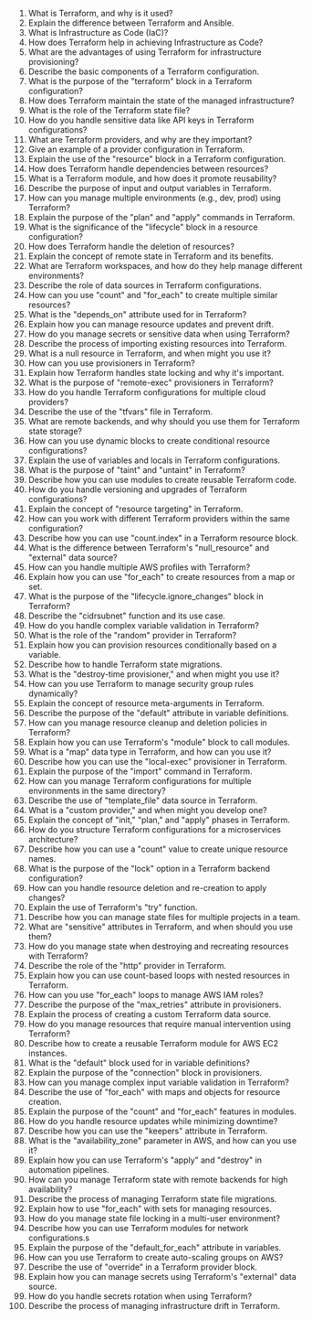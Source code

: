 1. What is Terraform, and why is it used?
1. Explain the difference between Terraform and Ansible.
1. What is Infrastructure as Code (IaC)?
1. How does Terraform help in achieving Infrastructure as Code?
1. What are the advantages of using Terraform for infrastructure provisioning?
1. Describe the basic components of a Terraform configuration.
1. What is the purpose of the "terraform" block in a Terraform configuration?
1. How does Terraform maintain the state of the managed infrastructure?
1. What is the role of the Terraform state file?
1. How do you handle sensitive data like API keys in Terraform configurations?
1. What are Terraform providers, and why are they important?
1. Give an example of a provider configuration in Terraform.
1. Explain the use of the "resource" block in a Terraform configuration.
1. How does Terraform handle dependencies between resources?
1. What is a Terraform module, and how does it promote reusability?
1. Describe the purpose of input and output variables in Terraform.
1. How can you manage multiple environments (e.g., dev, prod) using Terraform?
1. Explain the purpose of the "plan" and "apply" commands in Terraform.
1. What is the significance of the "lifecycle" block in a resource configuration?
1. How does Terraform handle the deletion of resources?
1. Explain the concept of remote state in Terraform and its benefits.
1. What are Terraform workspaces, and how do they help manage different environments?
1. Describe the role of data sources in Terraform configurations.
1. How can you use "count" and "for\_each" to create multiple similar resources?
1. What is the "depends\_on" attribute used for in Terraform?
1. Explain how you can manage resource updates and prevent drift.
1. How do you manage secrets or sensitive data when using Terraform?
1. Describe the process of importing existing resources into Terraform.
1. What is a null resource in Terraform, and when might you use it?
1. How can you use provisioners in Terraform?
1. Explain how Terraform handles state locking and why it's important.
1. What is the purpose of "remote-exec" provisioners in Terraform?
1. How do you handle Terraform configurations for multiple cloud providers?
1. Describe the use of the "tfvars" file in Terraform.
1. What are remote backends, and why should you use them for Terraform state storage?
1. How can you use dynamic blocks to create conditional resource configurations?
1. Explain the use of variables and locals in Terraform configurations.
1. What is the purpose of "taint" and "untaint" in Terraform?
1. Describe how you can use modules to create reusable Terraform code.
1. How do you handle versioning and upgrades of Terraform configurations?
1. Explain the concept of "resource targeting" in Terraform.
1. How can you work with different Terraform providers within the same configuration?
1. Describe how you can use "count.index" in a Terraform resource block.
1. What is the difference between Terraform's "null\_resource" and "external" data source?
1. How can you handle multiple AWS profiles with Terraform?
1. Explain how you can use "for\_each" to create resources from a map or set.
1. What is the purpose of the "lifecycle.ignore\_changes" block in Terraform?
1. Describe the "cidrsubnet" function and its use case.
1. How do you handle complex variable validation in Terraform?
1. What is the role of the "random" provider in Terraform?
1. Explain how you can provision resources conditionally based on a variable.
1. Describe how to handle Terraform state migrations.
1. What is the "destroy-time provisioner," and when might you use it?
1. How can you use Terraform to manage security group rules dynamically?
1. Explain the concept of resource meta-arguments in Terraform.
1. Describe the purpose of the "default" attribute in variable definitions.
1. How can you manage resource cleanup and deletion policies in Terraform?
1. Explain how you can use Terraform's "module" block to call modules.
1. What is a "map" data type in Terraform, and how can you use it?
1. Describe how you can use the "local-exec" provisioner in Terraform.
1. Explain the purpose of the "import" command in Terraform.
1. How can you manage Terraform configurations for multiple environments in the same directory?
1. Describe the use of "template\_file" data source in Terraform.
1. What is a "custom provider," and when might you develop one?
1. Explain the concept of "init," "plan," and "apply" phases in Terraform.
1. How do you structure Terraform configurations for a microservices architecture?
1. Describe how you can use a "count" value to create unique resource names.
1. What is the purpose of the "lock" option in a Terraform backend configuration?
1. How can you handle resource deletion and re-creation to apply changes?
1. Explain the use of Terraform's "try" function.
1. Describe how you can manage state files for multiple projects in a team.
1. What are "sensitive" attributes in Terraform, and when should you use them?
1. How do you manage state when destroying and recreating resources with Terraform?
1. Describe the role of the "http" provider in Terraform.
1. Explain how you can use count-based loops with nested resources in Terraform.
1. How can you use "for\_each" loops to manage AWS IAM roles?
1. Describe the purpose of the "max\_retries" attribute in provisioners.
1. Explain the process of creating a custom Terraform data source.
1. How do you manage resources that require manual intervention using Terraform?
1. Describe how to create a reusable Terraform module for AWS EC2 instances.
1. What is the "default" block used for in variable definitions?
1. Explain the purpose of the "connection" block in provisioners.
1. How can you manage complex input variable validation in Terraform?
1. Describe the use of "for\_each" with maps and objects for resource creation.
1. Explain the purpose of the "count" and "for\_each" features in modules.
1. How do you handle resource updates while minimizing downtime?
1. Describe how you can use the "keepers" attribute in Terraform.
1. What is the "availability\_zone" parameter in AWS, and how can you use it?
1. Explain how you can use Terraform's "apply" and "destroy" in automation pipelines.
1. How can you manage Terraform state with remote backends for high availability?
1. Describe the process of managing Terraform state file migrations.
1. Explain how to use "for\_each" with sets for managing resources.
1. How do you manage state file locking in a multi-user environment?
1. Describe how you can use Terraform modules for network configurations.s
1. Explain the purpose of the "default\_for\_each" attribute in variables.
1. How can you use Terraform to create auto-scaling groups on AWS?
1. Describe the use of "override" in a Terraform provider block.
1. Explain how you can manage secrets using Terraform's "external" data source.
1. How do you handle secrets rotation when using Terraform?
1. Describe the process of managing infrastructure drift in Terraform.

